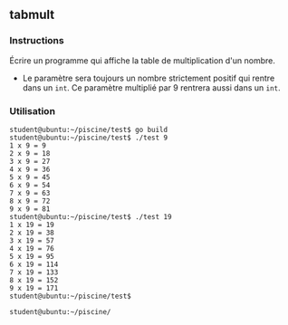 ## tabmult

### Instructions

Écrire un programme qui affiche la table de multiplication d'un nombre.

- Le paramètre sera toujours un nombre strictement positif qui rentre dans un `int`. Ce paramètre multiplié par 9 rentrera aussi dans un `int`.

### Utilisation

```console
student@ubuntu:~/piscine/test$ go build
student@ubuntu:~/piscine/test$ ./test 9
1 x 9 = 9
2 x 9 = 18
3 x 9 = 27
4 x 9 = 36
5 x 9 = 45
6 x 9 = 54
7 x 9 = 63
8 x 9 = 72
9 x 9 = 81
student@ubuntu:~/piscine/test$ ./test 19
1 x 19 = 19
2 x 19 = 38
3 x 19 = 57
4 x 19 = 76
5 x 19 = 95
6 x 19 = 114
7 x 19 = 133
8 x 19 = 152
9 x 19 = 171
student@ubuntu:~/piscine/test$

student@ubuntu:~/piscine/
```
